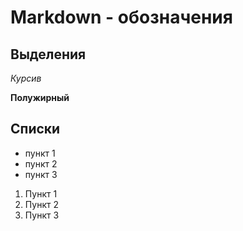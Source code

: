 # Markdown - обозначения

## Выделения

*Курсив*

**Полужирный**

## Списки

* пункт 1
* пункт 2
* пункт 3

1. Пункт 1
2. Пункт 2
3. Пункт 3




